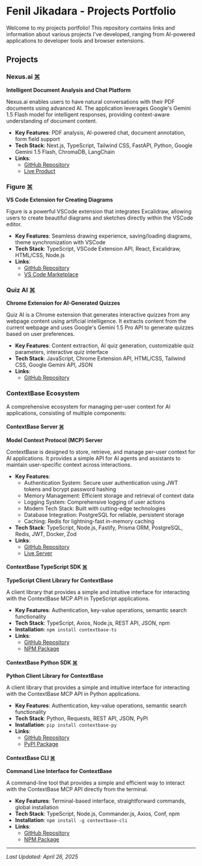 # Fenil Jikadara - Projects Portfolio

Welcome to my projects portfolio! This repository contains links and information about various projects I've developed, ranging from AI-powered applications to developer tools and browser extensions.

## Projects

### Nexus.ai [⌘](https://feniljikadara.vercel.app/nexus-ai)
**Intelligent Document Analysis and Chat Platform**

Nexus.ai enables users to have natural conversations with their PDF documents using advanced AI. The application leverages Google's Gemini 1.5 Flash model for intelligent responses, providing context-aware understanding of document content.

- **Key Features**: PDF analysis, AI-powered chat, document annotation, form field support
- **Tech Stack**: Next.js, TypeScript, Tailwind CSS, FastAPI, Python, Google Gemini 1.5 Flash, ChromaDB, LangChain
- **Links**:
  - [GitHub Repository](https://github.com/imfeniljikadara/nexus-ai)
  - [Live Product](https://nexus-ai-lac.vercel.app)

### Figure [⌘](https://feniljikadara.vercel.app/figure)
**VS Code Extension for Creating Diagrams**

Figure is a powerful VSCode extension that integrates Excalidraw, allowing users to create beautiful diagrams and sketches directly within the VSCode editor.

- **Key Features**: Seamless drawing experience, saving/loading diagrams, theme synchronization with VSCode
- **Tech Stack**: TypeScript, VSCode Extension API, React, Excalidraw, HTML/CSS, Node.js
- **Links**:
  - [GitHub Repository](https://github.com/imfeniljikadara/figure)
  - [VS Code Marketplace](https://marketplace.visualstudio.com/items?itemName=imfeniljikadara.figure)

### Quiz AI [⌘](https://feniljikadara.vercel.app/quiz-ai)
**Chrome Extension for AI-Generated Quizzes**

Quiz AI is a Chrome extension that generates interactive quizzes from any webpage content using artificial intelligence. It extracts content from the current webpage and uses Google's Gemini 1.5 Pro API to generate quizzes based on user preferences.

- **Key Features**: Content extraction, AI quiz generation, customizable quiz parameters, interactive quiz interface
- **Tech Stack**: JavaScript, Chrome Extension API, HTML/CSS, Tailwind CSS, Google Gemini API, JSON
- **Links**:
  - [GitHub Repository](https://github.com/imfeniljikadara/quiz-ai)

### ContextBase Ecosystem
A comprehensive ecosystem for managing per-user context for AI applications, consisting of multiple components:

#### ContextBase Server [⌘](https://feniljikadara.vercel.app/contextbase)
**Model Context Protocol (MCP) Server**

ContextBase is designed to store, retrieve, and manage per-user context for AI applications. It provides a simple API for AI agents and assistants to maintain user-specific context across interactions.

- **Key Features**:
  - Authentication System: Secure user authentication using JWT tokens and bcrypt password hashing
  - Memory Management: Efficient storage and retrieval of context data
  - Logging System: Comprehensive logging of user actions
  - Modern Tech Stack: Built with cutting-edge technologies
  - Database Integration: PostgreSQL for reliable, persistent storage
  - Caching: Redis for lightning-fast in-memory caching
- **Tech Stack**: TypeScript, Node.js, Fastify, Prisma ORM, PostgreSQL, Redis, JWT, Docker, Zod
- **Links**:
  - [GitHub Repository](https://github.com/imfeniljikadara/contextbase.git)
  - [Live Server](https://contextbase.onrender.com)

#### ContextBase TypeScript SDK [⌘](https://feniljikadara.vercel.app/contextbase-ts)
**TypeScript Client Library for ContextBase**

A client library that provides a simple and intuitive interface for interacting with the ContextBase MCP API in TypeScript applications.

- **Key Features**: Authentication, key-value operations, semantic search functionality
- **Tech Stack**: TypeScript, Axios, Node.js, REST API, JSON, npm
- **Installation**: `npm install contextbase-ts`
- **Links**: 
  - [GitHub Repository](https://github.com/imfeniljikadara/contextbase-ts.git)
  - [NPM Package](https://www.npmjs.com/package/contextbase-ts)

#### ContextBase Python SDK [⌘](https://feniljikadara.vercel.app/contextbase-py)
**Python Client Library for ContextBase**

A client library that provides a simple and intuitive interface for interacting with the ContextBase MCP API in Python applications.

- **Key Features**: Authentication, key-value operations, semantic search functionality
- **Tech Stack**: Python, Requests, REST API, JSON, PyPI
- **Installation**: `pip install contextbase-py`
- **Links**:
  - [GitHub Repository](https://github.com/imfeniljikadara/contextbase-py)
  - [PyPI Package](https://pypi.org/project/contextbase-py/)

#### ContextBase CLI [⌘](https://feniljikadara.vercel.app/contextbase-cli)
**Command Line Interface for ContextBase**

A command-line tool that provides a simple and efficient way to interact with the ContextBase MCP API directly from the terminal.

- **Key Features**: Terminal-based interface, straightforward commands, global installation
- **Tech Stack**: TypeScript, Node.js, Commander.js, Axios, Conf, npm
- **Installation**: `npm install -g contextbase-cli`
- **Links**:
  - [GitHub Repository](https://github.com/imfeniljikadara/contextbase-cli)
  - [NPM Package](https://www.npmjs.com/package/contextbase-cli)


---
*Last Updated: April 26, 2025*